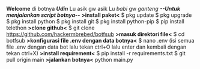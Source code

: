 **Welcome** di botnya ***Udin***
     Lu asik gw asik
          Lu *babi* gw *ganteng*
               ***--Untuk menjalankan script botnya--***
                    **>install paket<**
$ pkg update
$ pkg upgrade
$ pkg install python
$ pkg install git
$ pkg install python-pip
$ pip install telethon
**>clone github<**
$ git clone https://github.com/hackermbrebed/botfsub
**>masuk direktori file<**
$ cd botfsub
**>konfigurasi file .env dengan data botnya<**
$ nano .env
(isi semua file .env dengan data bot lalu tekan ctrl+O lalu enter dan kembali dengan tekan ctrl+X)
**>install requirement<**
$ pip install -r requirements.txt
$ git pull origin main
**>jalankan botnya<**
python main.py
